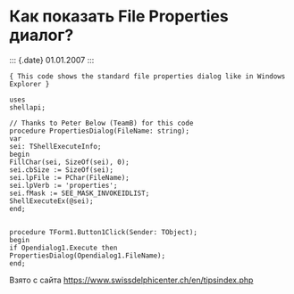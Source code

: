 Как показать File Properties диалог?
====================================

::: {.date}
01.01.2007
:::

    { This code shows the standard file properties dialog like in Windows Explorer } 
     
    uses 
    shellapi; 
     
    // Thanks to Peter Below (TeamB) for this code 
    procedure PropertiesDialog(FileName: string); 
    var 
    sei: TShellExecuteInfo; 
    begin 
    FillChar(sei, SizeOf(sei), 0); 
    sei.cbSize := SizeOf(sei); 
    sei.lpFile := PChar(FileName); 
    sei.lpVerb := 'properties'; 
    sei.fMask := SEE_MASK_INVOKEIDLIST; 
    ShellExecuteEx(@sei); 
    end; 
     
     
    procedure TForm1.Button1Click(Sender: TObject); 
    begin 
    if Opendialog1.Execute then 
    PropertiesDialog(Opendialog1.FileName); 
    end; 

Взято с сайта <https://www.swissdelphicenter.ch/en/tipsindex.php>
